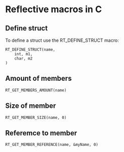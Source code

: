 # Reflective macros in C

## Define struct
To define a struct use the RT_DEFINE_STRUCT macro:

```
RT_DEFINE_STRUCT(name,
    int, m1,
    char, m2
)
```

## Amount of members
```RT_GET_MEMBERS_AMOUNT(name)```

## Size of member
```RT_GET_MEMBER_SIZE(name, 0)```

## Referemce to member
```RT_GET_MEMBER_REFERENCE(name, &myName, 0)```
